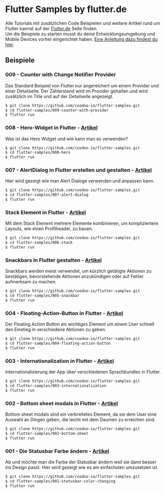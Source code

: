 # Flutter Samples by flutter.de

Alle Tutorials mit zusätzlichen Code Beispielen und weitere Artikel rund um Flutter kannst auf der [Flutter.de](https://flutter.de) Seite finden.<br/>
Um die Beispiele zu starten musst du deine Entwicklungsumgebung und Mobile Devices vorher eingerichtet haben. [Eine Anleitung dazu findest du hier](https://flutter.de/artikel/flutter-entwicklungsumgebung-einrichten.html).

## Beispiele

### 009 - Counter with Change Notifier Provider
Das Standard Beispiel von Flutter nur angereichert um einem Provider und einer Detailseite. Der Zählerstand wird im Provider gehalten und wird zusätzlich im Title und auf der Detailseite angezeigt.

```bash
$ git clone https://github.com/coodoo-io/flutter-samples.git
$ cd flutter-samples/009-counter-with-provider
$ flutter run
```

### 008 - Hero-Widget in Flutter - [Artikel](https://flutter.de/artikel/artikel/hero-widget-flutter.html)
Was ist das Hero Widget und wie kann man es verwenden?

```bash
$ git clone https://github.com/coodoo-io/flutter-samples.git
$ cd flutter-samples/008-hero
$ flutter run
```

### 007 - AlertDialog in Flutter erstellen und gestalten - [Artikel](https://flutter.de/artikel/artikel/alert-dialog-flutter.html)
Hier wird gezeigt wie man Alert Dialoge verwenden und anpassen kann.

```bash
$ git clone https://github.com/coodoo-io/flutter-samples.git
$ cd flutter-samples/007-alert-dialog
$ flutter run
```

### Stack Element in Flutter - [Artikel](https://flutter.de/artikel/artikel/elemente-in-flutter-stapeln-mit-stack-element.html)
Mit dem Stack Element mehrere Elemente kombinieren, um kompliziertere Layouts, wie einen Profilheader, zu bauen.

```bash
$ git clone https://github.com/coodoo-io/flutter-samples.git
$ cd flutter-samples/006-stack
$ flutter run
```

### Snackbars in Flutter gestalten - [Artikel](https://flutter.de/artikel/artikel/snackbars-flutter-gestalten.html)
Snackbars werden meist verwendet, um kürzlich getätigte Aktionen zu bestätigen, bevorstehende Aktionen anzukündigen oder auf Fehler aufmerksam zu machen.

```bash
$ git clone https://github.com/coodoo-io/flutter-samples.git
$ cd flutter-samples/005-snackbar
$ flutter run
```

### 004 - Floating-Action-Button in Flutter - [Artikel](https://flutter.de/artikel/artikel/lfloating-action-button-flutter.html)
Der Floating Action Button als wichtiges Element um einem User schnell den Einstieg in verschiedene Aktionen zu geben.

```bash
$ git clone https://github.com/coodoo-io/flutter-samples.git
$ cd flutter-samples/004-floating-action-button
$ flutter run
```

### 003 - Internationalization in Flutter - [Artikel](https://flutter.de/artikel/artikel/leichte-internationalization-in-flutter.html)
Internationalisierung der App über verschiedenen Sprachbundles in Flutter. 

```bash
$ git clone https://github.com/coodoo-io/flutter-samples.git
$ cd flutter-samples/003-internationalization
$ flutter run
```

### 002 - Bottom sheet modals in Flutter - [Artikel](https://flutter.de/artikel/artikel/bottom-sheet-modals-in-flutter.html)
Bottom sheet modals sind ein verbreitetes Element, da sie dem User eine Auswahl an Dingen geben, die leicht mit dem Daumen zu erreichen sind.

```bash
$ git clone https://github.com/coodoo-io/flutter-samples.git
$ cd flutter-samples/002-bottom-sheet
$ flutter run
```

### 001 - Die Statusbar Farbe ändern - [Artikel](https://flutter.de/artikel/flutter-statusbar-farbe-%C3%A4ndern.html)
Ab und möchte man die Farbe der Statusbar ändern weil sie dann besser ins Design passt. Hier wird gezeigt wie es am einfachsten umzusetzen ist.

```bash
$ git clone https://github.com/coodoo-io/flutter-samples.git
$ cd flutter-samples/001-statusbar-color-changing
$ flutter run
```
